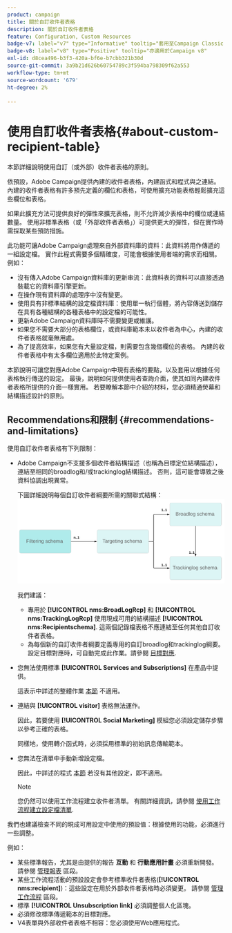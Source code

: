 ```yaml
---
product: campaign
title: 關於自訂收件者表格
description: 關於自訂收件者表格
feature: Configuration, Custom Resources
badge-v7: label="v7" type="Informative" tooltip="套用至Campaign Classic v7"
badge-v8: label="v8" type="Positive" tooltip="亦適用於Campaign v8"
exl-id: d8cea496-b3f3-420a-bf6e-b7cbb321b30d
source-git-commit: 3a9b21d626b60754789c3f594ba798309f62a553
workflow-type: tm+mt
source-wordcount: '679'
ht-degree: 2%

---
```


# 使用自訂收件者表格{#about-custom-recipient-table}



本節詳細說明使用自訂（或外部）收件者表格的原則。

依預設，Adobe Campaign提供內建的收件者表格，內建函式和程式與之連結。 內建的收件者表格有許多預先定義的欄位和表格，可使用擴充功能表格輕鬆擴充這些欄位和表格。

如果此擴充方法可提供良好的彈性來擴充表格，則不允許減少表格中的欄位或連結數量。 使用非標準表格（或「外部收件者表格」）可提供更大的彈性，但在實作時需採取某些預防措施。

此功能可讓Adobe Campaign處理來自外部資料庫的資料：此資料將用作傳遞的一組設定檔。 實作此程式需要多個精確度，可能會根據使用者端的需求而相關。 例如：

* 沒有傳入Adobe Campaign資料庫的更新串流：此資料表的資料可以直接透過裝載它的資料庫引擎更新。
* 在操作現有資料庫的處理序中沒有變更。
* 使用具有非標準結構的設定檔資料庫：使用單一執行個體，將內容傳送到儲存在具有各種結構的各種表格中的設定檔的可能性。
* 更新Adobe Campaign資料庫時不需要變更或維護。
* 如果您不需要大部分的表格欄位，或資料庫範本未以收件者為中心，內建的收件者表格就毫無用處。
* 為了提高效率，如果您有大量設定檔，則需要包含幾個欄位的表格。 內建的收件者表格中有太多欄位適用於此特定案例。

本節說明可讓您對應Adobe Campaign中現有表格的要點，以及套用以根據任何表格執行傳送的設定。 最後，說明如何提供使用者查詢介面，使其如同內建收件者表格所提供的介面一樣實用。 若要瞭解本節中介紹的材料，您必須精通熒幕和結構描述設計的原則。

## Recommendations和限制 {#recommendations-and-limitations}

使用自訂收件者表格有下列限制：

* Adobe Campaign不支援多個收件者結構描述（也稱為目標定位結構描述），連結至相同的broadlog和/或trackinglog結構描述。 否則，這可能會導致之後資料協調出現異常。

  下圖詳細說明每個自訂收件者綱要所需的關聯式結構：
  ![](assets/custom_recipient_limitation.png)

  我們建議：

   * 專用於 **[!UICONTROL nms:BroadLogRcp]** 和 **[!UICONTROL nms:TrackingLogRcp]** 使用現成可用的結構描述 **[!UICONTROL nms:Recipientschema]**. 這兩個記錄檔表格不應連結至任何其他自訂收件者表格。
   * 為每個新的自訂收件者綱要定義專用的自訂broadlog和trackinglog綱要。 設定目標對應時，可自動完成此作業。請參閱 [目標對應](../../configuration/using/target-mapping.md).

* 您無法使用標準 **[!UICONTROL Services and Subscriptions]** 在產品中提供。

  這表示中詳述的整體作業 [本節](../../delivery/using/managing-subscriptions.md) 不適用。

* 連結與 **[!UICONTROL visitor]** 表格無法運作。

  因此，若要使用 **[!UICONTROL Social Marketing]** 模組您必須設定儲存步驟以參考正確的表格。

  同樣地，使用轉介函式時，必須採用標準的初始訊息傳輸範本。

* 您無法在清單中手動新增設定檔。

  因此，中詳述的程式 [本節](../../platform/using/creating-and-managing-lists.md) 若沒有其他設定，即不適用。

  >[!NOTE]
  >
  >您仍然可以使用工作流程建立收件者清單。 有關詳細資訊，請參閱 [使用工作流程建立設定檔清單](../../configuration/using/creating-a-profile-list-with-a-workflow.md).

我們也建議檢查不同的現成可用設定中使用的預設值：根據使用的功能，必須進行一些調整。

例如：

* 某些標準報告，尤其是由提供的報告 **互動** 和 **行動應用計畫** 必須重新開發。 請參閱 [管理報表](../../configuration/using/managing-reports.md) 區段。
* 某些工作流程活動的預設設定會參考標準收件者表格(**[!UICONTROL nms:recipient]**)：這些設定在用於外部收件者表格時必須變更。 請參閱 [管理工作流程](../../configuration/using/managing-workflows.md) 區段。
* 標準 **[!UICONTROL Unsubscription link]** 必須調整個人化區塊。
* 必須修改標準傳遞範本的目標對應。
* V4表單與外部收件者表格不相容：您必須使用Web應用程式。
